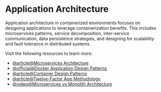 # Application Architecture

Application architecture in containerized environments focuses on designing applications to leverage containerization benefits. This includes microservices patterns, service decomposition, inter-service communication, data persistence strategies, and designing for scalability and fault tolerance in distributed systems.

Visit the following resources to learn more:

- [@article@Microservices Architecture](https://microservices.io/)
- [@official@Docker Application Design Patterns](https://docs.docker.com/get-started/docker-concepts/building-images/)
- [@article@Container Design Patterns](https://kubernetes.io/blog/2016/06/container-design-patterns/)
- [@article@Twelve-Factor App Methodology](https://12factor.net/)
- [@video@Microservices vs Monolith Architecture](https://www.youtube.com/watch?v=GBTdnfD6s5Q)